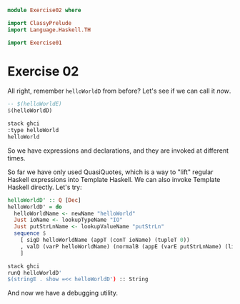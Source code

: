 ```haskell
module Exercise02 where

import ClassyPrelude
import Language.Haskell.TH

import Exercise01
```

# Exercise 02

All right, remember `helloWorldD` from before? Let's see if we can call it _now_.

```haskell
-- $(helloWorldE)
$(helloWorldD)
```

```bash
stack ghci
:type helloWorld
helloWorld
```

So we have expressions and declarations, and they are invoked at different times.

So far we have only used QuasiQuotes, which is a way to "lift" regular Haskell expressions into Template Haskell. We can
also invoke Template Haskell directly. Let's try:

```haskell
helloWorldD' :: Q [Dec]
helloWorldD' = do
  helloWorldName <- newName "helloWorld"
  Just ioName <- lookupTypeName "IO"
  Just putStrLnName <- lookupValueName "putStrLn"
  sequence $
    [ sigD helloWorldName (appT (conT ioName) (tupleT 0))
    , valD (varP helloWorldName) (normalB (appE (varE putStrLnName) (litE (stringL "i'm too far gone!!")))) []
    ]
```

```bash
stack ghci
runQ helloWorldD'
$(stringE . show =<< helloWorldD') :: String
```

And now we have a debugging utility.
